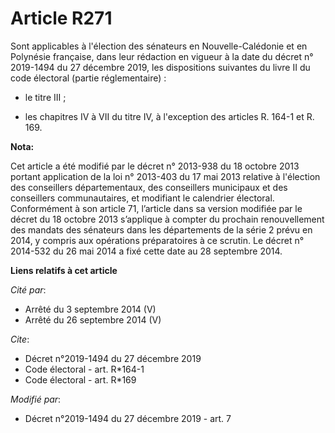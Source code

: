 # Article R271

Sont applicables à l'élection des sénateurs en Nouvelle-Calédonie et en Polynésie française, dans leur rédaction en vigueur à
la date du décret n° 2019-1494 du 27 décembre 2019, les dispositions suivantes du livre II du code électoral (partie
réglementaire) :

- le titre III ;

- les chapitres IV à VII du titre IV, à l'exception des articles R. 164-1 et R. 169.

**Nota:**

Cet article a été modifié par le décret n° 2013-938 du 18 octobre 2013 portant application de la loi n° 2013-403 du 17 mai
2013 relative à l'élection des conseillers départementaux, des conseillers municipaux et des conseillers communautaires, et
modifiant le calendrier électoral. Conformément à son article 71, l’article dans sa version modifiée par le décret du 18
octobre 2013 s’applique à compter du prochain renouvellement des mandats des sénateurs dans les départements de la série 2
prévu en 2014, y compris aux opérations préparatoires à ce scrutin. Le décret n° 2014-532 du 26 mai 2014 a fixé cette date au
28 septembre 2014.

**Liens relatifs à cet article**

_Cité par_:

  - Arrêté du 3 septembre 2014 (V)
  - Arrêté du 26 septembre 2014 (V)

_Cite_:

  - Décret n°2019-1494 du 27 décembre 2019
  - Code électoral - art. R*164-1
  - Code électoral - art. R*169

_Modifié par_:

  - Décret n°2019-1494 du 27 décembre 2019 - art. 7
